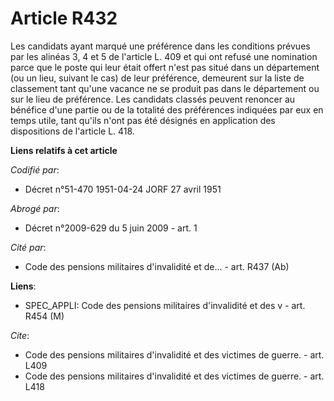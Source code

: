 # Article R432

Les candidats ayant marqué une préférence dans les conditions prévues par les alinéas 3, 4 et 5 de l'article L. 409 et qui
ont refusé une nomination parce que le poste qui leur était offert n'est pas situé dans un département (ou un lieu, suivant
le cas) de leur préférence, demeurent sur la liste de classement tant qu'une vacance ne se produit pas dans le département ou
sur le lieu de préférence. Les candidats classés peuvent renoncer au bénéfice d'une partie ou de la totalité des préférences
indiquées par eux en temps utile, tant qu'ils n'ont pas été désignés en application des dispositions de l'article L. 418.

**Liens relatifs à cet article**

_Codifié par_:

  - Décret n°51-470 1951-04-24 JORF 27 avril 1951

_Abrogé par_:

  - Décret n°2009-629 du 5 juin 2009 - art. 1

_Cité par_:

  - Code des pensions militaires d'invalidité et de... - art. R437 (Ab)

**Liens**:

  - SPEC_APPLI: Code des pensions militaires d'invalidité et des v - art. R454 (M)

_Cite_:

  - Code des pensions militaires d'invalidité et des victimes de guerre. - art. L409
  - Code des pensions militaires d'invalidité et des victimes de guerre. - art. L418

